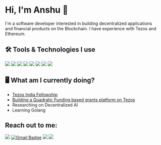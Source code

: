 # Hi, I'm Anshu 👋

I'm a software developer interested in building decentralized applications and financial products on the Blockchain. I have experience with Tezos and Ethereum.

## 🛠️ Tools & Technologies I use

![](https://img.shields.io/badge/Editor-VS%20Code-informational?style=flat&color=blue) 
![](https://img.shields.io/badge/Web-MERN%20Stack-informational?style=flat&color=blue)
![](https://img.shields.io/badge/Algorithmic%20Coding-C++%2C%20Python-informational?style=flat&color=5dc77a)
![](https://img.shields.io/badge/Learning-Golang-informational?style=flat&color=00b8ae)
![](https://img.shields.io/badge/Smart%20Contracts-SmartPy-informational?style=flat&color=blue) 
![](https://img.shields.io/badge/Libraries-Taquito-informational?style=flat&color=brown)
![](https://img.shields.io/badge/Smart%20Contracts-Solidity-informational?style=flat&color=blue) 
![](https://img.shields.io/badge/Libraries-Web3.js-informational?style=flat&color=yellow) 

## 🖥️ What am I currently doing?

- [Tezos India Fellowship](https://twitter.com/hacktezos)
- [Building a Quadratic Funding based grants platform on Tezos](https://devfolio.co/submissions/tezqf)
- Researching on Decentralized AI
- Learning Golang


## Reach out to me:

<a href="https://www.linkedin.com/in/anshu-jalan-3479a0135/"><img src="https://img.shields.io/badge/linkedin-%230077B5.svg?&style=for-the-badge&logo=linkedin&logoColor=white"/></a>
[![Gmail Badge](https://img.shields.io/badge/-Gmail-c14438?style=for-the-badge&logo=gmail&logoColor=white)](mailto:contato.weltonf@gmail.com)
<a href="https://twitter.com/aj_jalan"><img src="https://img.shields.io/badge/twitter-1da1f2.svg?&style=for-the-badge&logo=twitter&logoColor=white"/></a>
<a href="https://instagram.com/anshujalan99"><img src="https://img.shields.io/badge/instagram-%23E4405F.svg?&style=for-the-badge&logo=instagram&logoColor=white"/></a>
